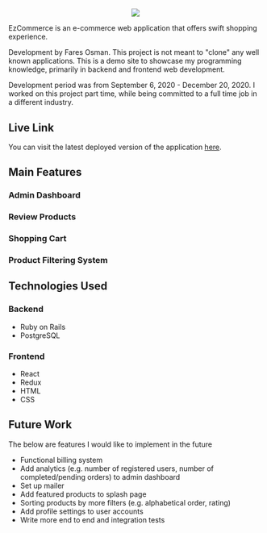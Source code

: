 #

<p align="center">
  <img src="https://i.postimg.cc/BssFrZdH/Screen-Shot-2020-12-24-at-11-24-49-PM.png">
</p>
EzCommerce is an e-commerce web application that offers swift shopping experience.

Development by Fares Osman. This project is not meant to "clone" any well known applications. This is a demo site to showcase my programming knowledge, primarily in backend and frontend web development.

Development period was from September 6, 2020 - December 20, 2020. I worked on this project part time, while being committed to a full time job in a different industry.

## Live Link

You can visit the latest deployed version of the application [here](https://ez-ecomm.herokuapp.com/#/).

## Main Features

### Admin Dashboard

### Review Products

### Shopping Cart

### Product Filtering System

## Technologies Used

### Backend

- Ruby on Rails
- PostgreSQL

### Frontend

- React
- Redux
- HTML
- CSS

## Future Work

The below are features I would like to implement in the future

- Functional billing system
- Add analytics (e.g. number of registered users, number of completed/pending orders) to admin dashboard
- Set up mailer
- Add featured products to splash page
- Sorting products by more filters (e.g. alphabetical order, rating)
- Add profile settings to user accounts
- Write more end to end and integration tests
